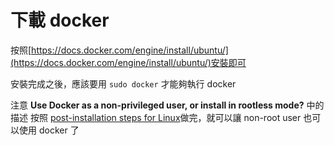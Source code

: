 # 下載 docker
按照[https://docs.docker.com/engine/install/ubuntu/](https://docs.docker.com/engine/install/ubuntu/)安裝即可  

安裝完成之後，應該要用 ```sudo docker``` 才能夠執行 docker  

注意 **Use Docker as a non-privileged user, or install in rootless mode?** 中的描述
按照 [post-installation steps for Linux](https://docs.docker.com/engine/install/linux-postinstall/#manage-docker-as-a-non-root-user)做完，就可以讓 non-root user 也可以使用 docker 了
